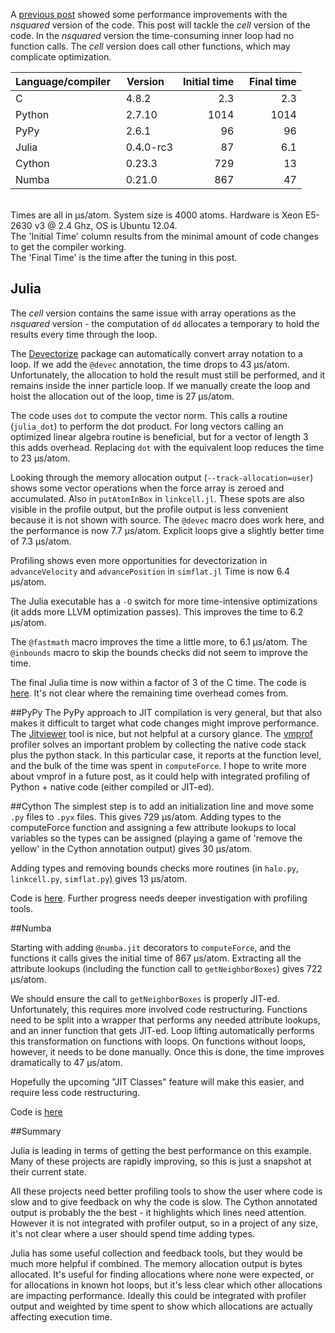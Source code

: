 <!--
.. title: Improvements in CoMD Cell Method Performance
.. slug: improvements-in-comd-cell-method-performance
.. date: 2015-10-02 13:56:00 UTC-05:00
.. tags: CoMD, python, Numba, PyPy, julia, cython
.. category: 
.. link: 
.. description: 
.. type: text
-->

A [previous post](http://markdewing.github.io/blog/posts/first-performance-improvements/) showed some performance improvements with the *nsquared* version of the code.
This post will tackle the *cell* version of the code.
In the *nsquared* version the time-consuming inner loop had no function calls.
The *cell* version does call other functions, which may complicate optimization.


| Language/compiler&nbsp;&nbsp; | Version &nbsp;&nbsp;| Initial time | &nbsp;&nbsp;Final time|
|-------------------|--------------|--------------:|------------:|
| C                 | 4.8.2        |  2.3        |   2.3          |
| Python            | 2.7.10       |  1014        |  1014          |
| PyPy              | 2.6.1        |   96         |   96         |
| Julia             | 0.4.0-rc3    |  87          | 6.1     |
| Cython            | 0.23.3       |  729         |   13     |
| Numba             | 0.21.0       |  867         |   47     |


<br/>
Times are all in &mu;s/atom. System size is 4000 atoms.
Hardware is Xeon E5-2630 v3 @ 2.4 Ghz, OS is Ubuntu 12.04.
<br/>
The 'Initial Time' column results from the minimal amount of code changes to get the compiler working.
<br/>
The 'Final Time' is the time after the tuning in this post.


## Julia

The *cell* version contains the same issue with array operations as the *nsquared* version - the computation of `dd` allocates a temporary to hold the results every time through the loop.

The [Devectorize](https://github.com/lindahua/Devectorize.jl) package can automatically convert array notation
to a loop.  If we add the `@devec` annotation, the time drops to 43 &mu;s/atom.
Unfortunately, the allocation to hold the result must still be performed, and it remains inside the inner particle loop.
If we manually create the loop and hoist the allocation out of the loop, time is 27 &mu;s/atom.



The code uses `dot` to compute the vector norm.  This calls a routine (`julia_dot`) to perform the
dot product.
For long vectors calling an optimized linear algebra routine is beneficial, but for a vector of length 3 this adds overhead.
Replacing `dot` with the equivalent loop reduces the time to 23 &mu;s/atom.


Looking through the memory allocation output (`--track-allocation=user`) shows some vector operations
when the force array is zeroed and accumulated.
Also in `putAtomInBox` in `linkcell.jl`.
 These spots are also visible in the profile output, but the profile output is less convenient because it is not shown with source.
The `@devec` macro does work here, and the performance is now 7.7 &mu;s/atom.   Explicit loops
give a slightly better time of 7.3 &mu;s/atom.

Profiling shows even more opportunities for devectorization in `advanceVelocity` and `advancePosition` in `simflat.jl`  Time is now 6.4 &mu;s/atom.


The Julia executable has a `-O` switch for more time-intensive optimizations (it adds more LLVM optimization passes).   This improves the time to 6.2 &mu;s/atom.

The `@fastmath` macro improves the time a little more, to 6.1 &mu;s/atom.
The `@inbounds` macro to skip the bounds checks did not seem to improve the time.

The final Julia time is now within a factor of 3 of the C time.  The code is [here](https://gist.github.com/markdewing/54709a0fd6a17348a7cb).  It's not clear where the remaining time overhead comes from. 


##PyPy
The PyPy approach to JIT compilation is very general, but that also makes it difficult to target what code
changes might improve performance.
The [Jitviewer](https://bitbucket.org/pypy/jitviewer) tool is nice, but not helpful at a cursory glance.
The [vmprof](https://vmprof.readthedocs.org/en/latest/) profiler solves an important problem by collecting the native code stack plus the python stack. 
In this particular case, it reports at the function level, and the bulk of the time was spent in `computeForce`.
I hope to write more about vmprof in a future post, as it could help with integrated profiling of Python + native code (either compiled or JIT-ed).


##Cython
The simplest step is to add an initialization line and move some `.py` files to `.pyx` files.  This gives 729 &mu;s/atom.
Adding types to the computeForce function and assigning a few attribute lookups to local variables so the types can be assigned (playing a game of 'remove the yellow' in the Cython annotation output) gives 30 &mu;s/atom.


Adding types and removing bounds checks more routines  (in  `halo.py`, `linkcell.py`, `simflat.py`) gives 13 &mu;s/atom.

Code is [here](https://gist.github.com/markdewing/3688c6eebc0a88081e07).
Further progress needs deeper investigation with profiling tools.

##Numba

Starting with adding `@numba.jit` decorators to `computeForce`, and the functions it calls gives the
initial time of 867 &mu;s/atom.
Extracting all the attribute lookups (including the function call to `getNeighborBoxes`) gives 722 &mu;s/atom.

We should ensure the call to `getNeighborBoxes` is properly JIT-ed.  Unfortunately, this requires more involved
code restructuring.  Functions need to be split into a wrapper that performs any needed attribute lookups, and
an inner function that gets JIT-ed.  Loop lifting automatically performs this transformation on functions
  with loops.  On functions without loops, however, it needs to be done manually.
Once this is done, the time improves dramatically to 47 &mu;s/atom.

Hopefully the upcoming "JIT Classes" feature will make this easier, and require less code restructuring. 

Code is [here](https://gist.github.com/markdewing/89cce577f5b8625cc776)

##Summary

Julia is leading in terms of getting the best performance on this example.  Many of these projects are rapidly improving, so this is just a snapshot at their current state.

All these projects need better profiling tools to show the user where code is slow and to give feedback on why the code is slow.
The Cython annotated output is probably the the best - it highlights which lines need attention. 
However it is not integrated with profiler output, so in a project of any size, it's not clear where a user should spend time adding types.  

Julia has some useful collection and feedback tools, but they would be much more helpful if combined.  The memory allocation output is bytes allocated.
It's useful for finding allocations where none were expected, or for allocations in known hot loops, but it's less clear which other allocations are impacting performance.
Ideally this could be integrated with profiler output and weighted by time spent to show which allocations are actually affecting execution time.


